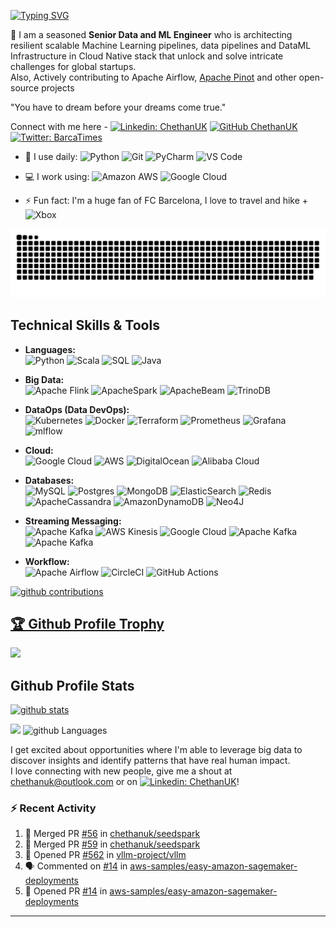 [![Typing SVG](https://readme-typing-svg.demolab.com?font=Fira+Code&pause=4000&color=112BF7&width=500&lines=Hey%2C+I+am+Chethan+Umesha+Kyathanahalli)](https://git.io/typing-svg)

🔭 I am a seasoned **Senior Data and ML Engineer** who is architecting resilient scalable Machine Learning pipelines, data pipelines and DataML Infrastructure in Cloud Native stack that unlock and solve intricate challenges for global startups. </br>
Also, Actively contributing to Apache Airflow, [Apache Pinot](https://www.startree.ai/blogs/apache-pinots-graduation-a-celebration-of-community-and-a-look-ahead) and other open-source projects

"You have to dream before your dreams come true."

Connect with me here - [![Linkedin: ChethanUK](https://img.shields.io/badge/-chethanuk-blue?style=flat-square&logo=Linkedin&logoColor=white&link=https://www.linkedin.com/in/chethanuk/)](https://www.linkedin.com/in/chethanuk/)
[![GitHub ChethanUK](https://img.shields.io/github/followers/chethanuk?label=follow&style=social)](https://github.com/chethanuk)
[![Twitter: BarcaTimes](https://img.shields.io/twitter/follow/BarcaTimes?style=social)](https://twitter.com/BarcaTimes)

- 🚀 I use daily:
  ![Python](https://img.shields.io/badge/-Python-8fcfd1?style=plastic&logo=Python)
  ![Git](https://img.shields.io/badge/-Git-black?style=plastic&logo=git)
  ![PyCharm](https://img.shields.io/badge/pycharm-143?logo=pycharm&logoColor=black&color=black&labelColor=green)
  ![VS Code](https://img.shields.io/badge/-VS%20Code-007ACC?style=plastic&logo=visual-studio-code)

- 💻 I work using:
  ![Amazon AWS](https://img.shields.io/badge/Amazon%20AWS-232F3E?style=plastic&logo=amazon-aws)
  ![Google Cloud](https://img.shields.io/badge/GoogleCloud-%234285F4.svg?logo=google-cloud&logoColor=white)

- ⚡️ Fun fact: I'm a huge fan of FC Barcelona, I love to travel and hike + ![Xbox](https://img.shields.io/badge/xbox-%23107C10.svg?logo=xbox&logoColor=white)


<picture>
  <source media="(prefers-color-scheme: dark)" srcset="https://raw.githubusercontent.com/platane/platane/output/github-contribution-grid-snake-dark.svg">
  <source media="(prefers-color-scheme: light)" srcset="https://raw.githubusercontent.com/platane/platane/output/github-contribution-grid-snake.svg">
  <img alt="github contribution grid snake animation" src="https://raw.githubusercontent.com/platane/platane/output/github-contribution-grid-snake.svg">
</picture>

<a><h2>Technical Skills & Tools</h2></a>

 - **Languages:**  </br>
  ![Python](https://img.shields.io/badge/Python-3670A0?style=flat&logo=python&logoColor=ffdd54) 
  ![Scala](https://img.shields.io/badge/Scala-%23DC322F.svg?style=flat&logo=scala&logoColor=white) 
  ![SQL](https://img.shields.io/badge/SQL-%233579b6.svg?style=flat&logo=postgresql&logoColor=white) 
  ![Java](https://img.shields.io/badge/JAVA-%23ED8B00.svg?style=flat&logo=openbsd&logoColor=white) 
  
 - **Big Data:**  </br>
  ![Apache Flink](https://img.shields.io/badge/Apache%20Flink-E6526F?logo=Apache%20Flink&logoColor=white)
  ![ApacheSpark](https://img.shields.io/badge/Apache%20Spark-%233579b6.svg?style=flat&logo=apache&logoColor=white)
  ![ApacheBeam](https://img.shields.io/badge/Apache%20Beam-%23ED8B00.svg?style=flat&logo=apache&logoColor=white)
  ![TrinoDB](https://img.shields.io/badge/TrinoDB-%23073763.svg?style=flat&logo=supabase&logoColor=white)

 - **DataOps (Data DevOps):**  </br>
  ![Kubernetes](https://img.shields.io/badge/Kubernetes-%23326ce5.svg?logo=kubernetes&logoColor=white) 
  ![Docker](https://img.shields.io/badge/Docker-%230db7ed.svg?logo=docker&logoColor=white) 
  ![Terraform](https://img.shields.io/badge/Terraform-%235835CC.svg?logo=terraform&logoColor=white) 
  ![Prometheus](https://img.shields.io/badge/Prometheus-E6522C?logo=Prometheus&logoColor=white) 
  ![Grafana](https://img.shields.io/badge/Grafana-%23F46800.svg?logo=grafana&logoColor=white)
  ![mlflow](https://img.shields.io/badge/MLFlow-%23d9ead3.svg?style=flat&logo=numpy&logoColor=blue)


 - **Cloud:**  </br>
  ![Google Cloud](https://img.shields.io/badge/GoogleCloud-%234285F4.svg?style=flat&logo=google-cloud&logoColor=white) 
  ![AWS](https://img.shields.io/badge/AWS-%23FF9900.svg?style=flat&logo=amazon-aws&logoColor=white) 
  ![DigitalOcean](https://img.shields.io/badge/DigitalOcean-%230167ff.svg?style=flat&logo=digitalOcean&logoColor=white) 
  ![Alibaba Cloud](https://img.shields.io/badge/AlibabaCloud-%23FF6701.svg?style=flat&logo=alibabacloud&logoColor=white)  

 - **Databases:**  </br>
  ![MySQL](https://img.shields.io/badge/MySQL-%2300f.svg?style=flat&logo=mysql&logoColor=white)
  ![Postgres](https://img.shields.io/badge/Postgres-%23316192.svg?style=flat&logo=postgresql&logoColor=white)
  ![MongoDB](https://img.shields.io/badge/MongoDB-%234ea94b.svg?style=flat&logo=mongodb&logoColor=white)
  ![ElasticSearch](https://img.shields.io/badge/-ElasticSearch-005571?style=flat&logo=elasticsearch)
  ![Redis](https://img.shields.io/badge/Redis-%23DD0031.svg?style=flat&logo=redis&logoColor=white)
  ![ApacheCassandra](https://img.shields.io/badge/Cassandra-%231287B1.svg?style=flat&logo=apache-cassandra&logoColor=white)
  ![AmazonDynamoDB](https://img.shields.io/badge/DynamoDB-4053D6?style=flat&logo=Amazon%20DynamoDB&logoColor=white)
  ![Neo4J](https://img.shields.io/badge/Neo4j-008CC1?style=flat&logo=neo4j&logoColor=white)
  
 - **Streaming Messaging:**  </br>
  ![Apache Kafka](https://img.shields.io/badge/Apache%20Kafka-000?style=flat&logo=apachekafka)
  ![AWS Kinesis](https://img.shields.io/badge/AWS%20Kinesis-%23FF9900.svg?style=flat&logo=amazon-aws&logoColor=white)
  ![Google Cloud](https://img.shields.io/badge/GCP%20PubSub-%234285F4.svg?style=flat&logo=google-cloud&logoColor=white)
  ![Apache Kafka](https://img.shields.io/badge/Kafka%20Connect-c39d2a?style=flat&logo=apachekafka)
  ![Apache Kafka](https://img.shields.io/badge/KSQL-073?style=flat&logo=apachekafka)


 - **Workflow:**  </br>
  ![Apache Airflow](https://img.shields.io/badge/Apache%20Airflow-CDFFCD?style=flat&logo=Apache%20Airflow&logoColor=black)
  ![CircleCI](https://img.shields.io/badge/Circle%20CI-%23161616.svg?style=flat&logo=circleci&logoColor=white)
  ![GitHub Actions](https://img.shields.io/badge/Github%20Actions-%232671E5.svg?style=flat&logo=githubactions&logoColor=white)


[![github contributions](https://github-profile-summary-cards.vercel.app/api/cards/profile-details?username=chethanuk&theme=monokai)](https://github.com/chethanuk)

<a href="https://github.com/ryo-ma/github-profile-trophy"><h2>🏆 Github Profile Trophy</h2></a>
<a href="https://github.com/ryo-ma/github-profile-trophy">
  <img width=800 src="https://github-profile-trophy.vercel.app/?username=ryo-ma&column=8&theme=gruvbox&no-frame=true"/>
</a>


## Github Profile Stats

[![github stats](https://github-readme-stats.vercel.app/api?username=chethanuk&theme=dark&show_icons=true)](https://github.com/chethanuk)

![](https://github-profile-summary-cards.vercel.app/api/cards/productive-time?username=chethanuk&theme=monokai)
![github Languages](https://github-profile-summary-cards.vercel.app/api/cards/most-commit-language?username=chethanuk&theme=default)

I get excited about opportunities where I'm able to leverage big data to discover insights and identify patterns that have real human impact. <br/>
I love connecting with new people, give me a shout at chethanuk@outlook.com or on [![Linkedin: ChethanUK](https://img.shields.io/badge/-chethanuk-blue?style=flat-square&logo=Linkedin&logoColor=white&link=https://www.linkedin.com/in/chethanuk/)](https://www.linkedin.com/in/chethanuk/)!

### :zap: Recent Activity

<!--START_SECTION:activity-->
1. 🎉 Merged PR [#56](https://github.com/chethanuk/seedspark/pull/56) in [chethanuk/seedspark](https://github.com/chethanuk/seedspark)
2. 🎉 Merged PR [#59](https://github.com/chethanuk/seedspark/pull/59) in [chethanuk/seedspark](https://github.com/chethanuk/seedspark)
3. 💪 Opened PR [#562](https://github.com/vllm-project/vllm/pull/562) in [vllm-project/vllm](https://github.com/vllm-project/vllm)
4. 🗣 Commented on [#14](https://github.com/aws-samples/easy-amazon-sagemaker-deployments/pull/14#issuecomment-1644592804) in [aws-samples/easy-amazon-sagemaker-deployments](https://github.com/aws-samples/easy-amazon-sagemaker-deployments)
5. 💪 Opened PR [#14](https://github.com/aws-samples/easy-amazon-sagemaker-deployments/pull/14) in [aws-samples/easy-amazon-sagemaker-deployments](https://github.com/aws-samples/easy-amazon-sagemaker-deployments)
<!--END_SECTION:activity-->

---
